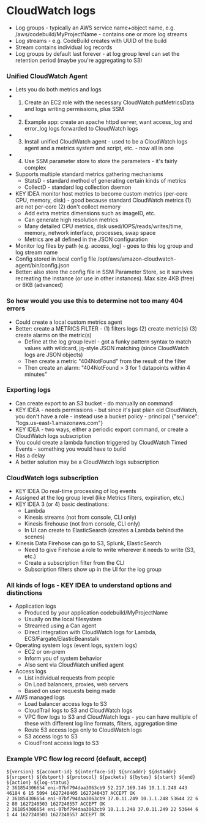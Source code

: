 # CloudWatch logs
- Log groups - typically an AWS service name+object name, e.g. /aws/codebuild/MyProjectName - contains one or more log streams
- Log streams - e.g. CodeBuild creates with UUID of the build
- Stream contains individual log records
- Log groups by default last forever - at log group level can set the retention period (maybe you're aggregating to S3)

### Unified CloudWatch Agent
- Lets you do both metrics and logs
- 1) Create an EC2 role with the necessary CloudWatch putMetricsData and logs writing permissions, plus SSM
- 2) Example app: create an apache httpd server, want access_log and error_log logs forwarded to CloudWatch logs
- 3) Install unified CloudWatch agent - used to be a CloudWatch logs agent and a metrics system and script, etc. - now all in one
- 4) Use SSM parameter store to store the parameters - it's fairly complex
- Supports multiple standard metrics gathering mechanisms
  - StatsD - standard method of generating certain kinds of metrics
  - CollectD - standard log collection daemon
- KEY IDEA monitor host metrics to become custom metrics (per-core CPU, memory, disk) - good because standard CloudWatch metrics (1) are not per-core (2) don't collect memory
  - Add extra metrics dimensions such as imageID, etc.
  - Can generate high resolution metrics
  - Many detailed CPU metrics, disk used/IOPS/reads/writes/time, memory, network interface, processes, swap space
  - Metrics are all defined in the JSON configuration
- Monitor log files by path (e.g. access_log) - goes to this log group and log stream name
- Config stored in local config file /opt/aws/amazon-cloudwatch-agent/bin/config.json
- Better: also store the config file in SSM Parameter Store, so it survives recreating the instance (or use in other instances). Max size 4KB (free) or 8KB (advanced)

### So how would you use this to determine not too many 404 errors
- Could create a local custom metrics agent
- Better: create a METRICS FILTER - (1) filters logs (2) create metric(s) (3) create alarms on the metric(s)
  - Define at the log group level - got a funky pattern syntax to match values with wildcard, jq-style JSON matching (since CloudWatch logs are JSON objects)
  - Then create a metric "404NotFound" from the result of the filter
  - Then create an alarm: "404NotFound > 3 for 1 datapoints within 4 minutes"
 
### Exporting logs
- Can create export to an S3 bucket - do manually on command
- KEY IDEA - needs permissions - but since it's just plain old CloudWatch, you don't have a role - instead use a bucket policy - principal {"service": "logs.us-east-1.amazonaws.com"}
- KEY IDEA - two ways, either a periodic export command, or create a CloudWatch logs subscription
- You could create a lambda function triggered by CloudWatch Timed Events - something you would have to build
- Has a delay
- A better solution may be a CloudWatch logs subscription

### CloudWatch logs subscription
- KEY IDEA Do real-time processing of log events
- Assigned at the log group level (like Metrics filters, expiration, etc.)
- KEY IDEA 3 (or 4) basic destinations:
  - Lambda
  - Kinesis streams (not from console, CLI only)
  - Kinesis firehouse (not from console, CLI only)
  - In UI can create to ElasticSearch (creates a Lambda behind the scenes)
- Kinesis Data Firehose can go to S3, Splunk, ElasticSearch 
  - Need to give Firehose a role to write wherever it needs to write (S3, etc.)
  - Create a subscription filter from the CLI
  - Subscription filters show up in the UI for the log group

### All kinds of logs - KEY IDEA to understand options and distinctions
- Application logs
  - Produced by your application codebuild/MyProjectName
  - Usually on the local filesystem
  - Streamed using a Can agent
  - Direct integration with CloudWatch logs for Lambda, ECS/Fargate/ElasticBeanstalk
- Operating system logs (event logs, system logs)
  - EC2 or on-prem
  - Inform you of system behavior
  - Also sent via CloudWatch unified agent
- Access logs
  - List individual requests from people
  - On Load balancers, proxies, web servers
  - Based on user requests being made
- AWS managed logs
  - Load balancer access logs to S3
  - CloudTrail logs to S3 and CloudWatch logs
  - VPC flow logs to S3 and CloudWatch logs - you can have multiple of these with different log line formats, filters, aggregation time
  - Route 53 access logs only to CloudWatch logs
  - S3 access logs to S3
  - CloudFront access logs to S3

### Example VPC flow log record (default, accept)
```
${version} ${account-id} ${interface-id} ${srcaddr} ${dstaddr} ${srcport} ${dstport} ${protocol} ${packets} ${bytes} ${start} ${end} ${action} ${log-status}
2 361854306654 eni-07bf794daa3063cb9 52.217.169.146 10.1.1.248 443 46184 6 15 5094 1627240405 1627240437 ACCEPT OK
2 361854306654 eni-07bf794daa3063cb9 37.0.11.249 10.1.1.248 53644 22 6 2 80 1627240503 1627240557 ACCEPT OK
2 361854306654 eni-07bf794daa3063cb9 10.1.1.248 37.0.11.249 22 53644 6 1 44 1627240503 1627240557 ACCEPT OK
```